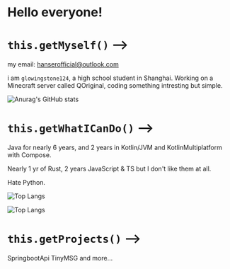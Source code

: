 # Hello everyone!
# `this.getMyself()` -->
my email: hanserofficial@outlook.com 

i am ``glowingstone124``, a high school student in Shanghai. Working on a Minecraft server called QOriginal, coding something intresting but simple.

![Anurag's GitHub stats](https://github-readme-stats.vercel.app/api?username=glowingstone124&count_private=true&theme=cobalt&show_icons=true)

# `this.getWhatICanDo()` -->
Java for nearly 6 years, and 2 years in Kotlin/JVM and KotlinMultiplatform with Compose.

Nearly 1 yr of Rust, 2 years JavaScript & TS but I don't like them at all.

Hate Python.

![Top Langs](https://github-readme-stats.vercel.app/api/top-langs/?username=glowingstone124&size_weight=0.5&count_weight=0.5)

![Top Langs](https://api.githubtrends.io/user/svg/glowingstone124/langs?theme=dark)
# `this.getProjects()` -->
SpringbootApi
TinyMSG
and more...

